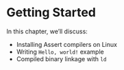 # Getting Started

In this chapter, we’ll discuss:
* Installing Assert compilers on Linux
* Writing `Hello, world!` example
* Compiled binary linkage with `ld`

